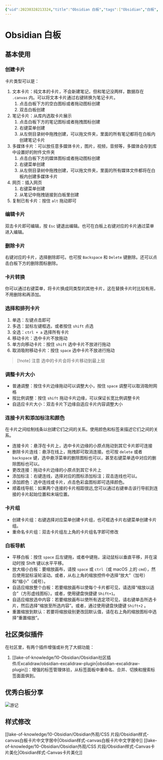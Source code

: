 ```yaml
---
{"uid":20230328213324,"title":"Obsidian 白板","tags":["Obsidian","白板","canvas"],"description":"Obsidian 白板 canvas 的基础使用","author":"windilycloud","type":"other","draft":false,"editable":false,"modified":20230711115525,"dg-publish":true,"permalink":"/lake-of-knowledge/10-obsidian/obsidian//","dgPassFrontmatter":true}
---
```



# Obsidian 白板

## 基本使用

### 创建卡片

卡片类型可以是：

1. 文本卡片：纯文本的卡片，不会新建笔记，但和笔记没两样，数据存在 `.canvas` 内。可以将文本卡片通过右键转换为笔记卡片。
	1. 点击白板下方的空白图标或者拖动图标创建
	2. 双击白板创建
2. 笔记卡片：从库内选取卡片展示
	1. 点击白板下方的笔记图标或者拖拽图标创建
	2. 右键菜单创建
	3. 从左侧目录树中拖拽创建，可以拖文件夹，里面的所有笔记都将在白板内创建笔记卡片
3. 多媒体卡片：可以放任意多媒体卡片，图片，视频，音频等，多媒体会存到库中设置好的附件文件夹
	1. 点击白板下方的媒体图标或者拖动图标创建
	2. 右键菜单创建
	3. 从左侧目录树中拖拽创建，可以拖文件夹，里面的所有媒体文件都将在白板内创建多媒体卡片
4. 网页：插入网页
	1. 右键菜单创建
	2. 从笔记中拖拽链接到白板里创建
5. 复制已有卡片：按住 `alt` 拖动即可

### 编辑卡片

双击卡片即可编辑，按 `Esc` 键退出编辑。也可在白板上右键对应的卡片通过菜单进入编辑。

### 删除卡片

右键对应的卡片，选择删除即可。也可按 `Backspace` 和 `Delete` 键删除。还可以点击白板下方的删除图标删除。

### 卡片转换

你可以通过右键菜单，将卡片换成同类型的其他卡片，这在替换卡片时比较有用，不用删除和再添加。

### 选择和排列卡片

1. 单选：左键点击即可
2. 多选：鼠标左键框选，或者按住 `shift` 点选
3. 全选：`ctrl + a` 选择所有卡片
4. 移动卡片：选中卡片不放拖动
5. 单方向移动卡片：按住 `shift` 选中卡片不放进行拖动
6. 取消吸附移动卡片：按住 `space` 选中卡片不放进行拖动

> [!note] 注意
> 选中的卡片会将卡片移动到最上层

### 调整卡片大小

- 普通调整：按住卡片边缘拖动可以调整大小，按住 `space` 调整可以取消吸附网格
- 按比例调整：按住 `shift` 拖动卡片边缘，可以保证长宽比例调整卡片
- 自适应卡片大小：双击卡片下边缘自适应卡片内容调整大小

### 连接卡片和添加标注和颜色

在卡片之间绘制线条以创建它们之间的关系。使用颜色和标签来描述它们之间的关系。

- 连接卡片：悬浮在卡片上，选中卡片边缘的小原点拖动到其它卡片即可连接
- 删除卡片连线：悬浮在线上，拖拽即可取消连接。也可按 `delete` 或者 `backspace` 键，选中悬浮菜单的删除图标也可以，甚至右键菜单选中对应的删除图标也可以。
- 更改连接：拖动卡片边缘的小原点到其它卡片上
- 添加标注：右键连线，选择对应的图标添加标注；双击连线也可以。
- 添加颜色：选中连线或卡片，点击色彩盒图标即可选择颜色。
- 顺着线导航：如果两个连接的卡片相距很远,您可以通过右键单击该行导航到连接的卡片起始位置和末端位置。

### 卡片组

- 创建卡片组：右键选择对应菜单创建卡片组，也可框选卡片右键菜单创建卡片组。
- 重命名卡片组：双击卡片组左上角的卡片组名字即可修改

### 白板导航

- 平移白板：按住 `space` 后左键拖，或者中键拖，滚动鼠标以垂直平移，并在滚动时按 Shift 键以水平平移。
- 放大缩小白板：要缩放画布，请按 `space` 或 `ctrl`（或 macOS 上的 `cmd`），然后使用鼠标滚轮滚动。或者，从右上角的缩放控件中选择“放大”（加号）和“缩小”（减号）。
- 自适应缩放整个白板：若要缩放画布以使每个卡片都可见，请选择“缩放以适合”（方形虚线图标）。或者，使用键盘快捷键 `Shift+1`。
- 自适应缩放选中内容：若要缩放画布以使所有选定项可见，请右键单击所选卡片，然后选择“缩放至所选内容”。或者，通过使用键盘快捷键 `Shift+2` 。
- 重置缩放到默认：若要将缩放级别更改回默认值，请在右上角的缩放图标中选择“重置缩放”。

## 社区类似插件

在社区里，有两个插件增强或补充了大纲功能：

1. [[lake-of-knowledge/10-Obsidian/Obsidian社区插件/Excalidraw/obsidian-excalidraw-plugin\|obsidian-excalidraw-plugin]]：增强的标签管理体验，从标签面板中重命名、合并、切换和搜索标签面面俱到。

## 优秀白板分享

![游记]( https://cdn.pkmer.cn/images/20230429182931.png!pkmer)

## 样式修改

[[lake-of-knowledge/10-Obsidian/Obsidian外观/CSS 片段/Obsidian样式-canvas白板卡片中文字居中\|Obsidian样式-canvas白板卡片中文字居中]]
[[lake-of-knowledge/10-Obsidian/Obsidian外观/CSS 片段/Obsidian样式-Canvas卡片美化\|Obsidian样式-Canvas卡片美化]]